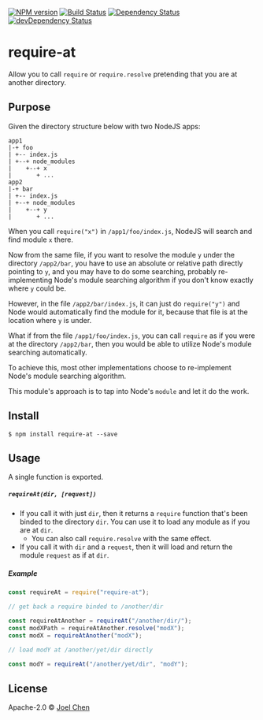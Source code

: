 [![NPM version][npm-image]][npm-url] [![Build Status][travis-image]][travis-url]
[![Dependency Status][daviddm-image]][daviddm-url] [![devDependency Status][daviddm-dev-image]][daviddm-dev-url]

# require-at

Allow you to call `require` or `require.resolve` pretending that you are at another directory.

## Purpose

Given the directory structure below with two NodeJS apps:

    app1
    |-+ foo
    | +-- index.js
    | +--+ node_modules
    |    +--+ x 
    |       + ...
    app2
    |-+ bar
    | +-- index.js
    | +--+ node_modules
    |    +--+ y
    |       + ...

When you call `require("x")` in `/app1/foo/index.js`, NodeJS will search and find module `x` there.

Now from the same file, if you want to resolve the module `y` under the directory `/app2/bar`, you have to use an
absolute or relative path directly pointing to `y`, and you may have to do some searching, probably re-implementing
Node's module searching algorithm if you don't know exactly where `y` could be.

However, in the file `/app2/bar/index.js`, it can just do `require("y")` and Node would automatically find the module
for it, because that file is at the location where `y` is under.

What if from the file `/app1/foo/index.js`, you can call `require` as if you were at the directory `/app2/bar`, then you
would be able to utilize Node's module searching automatically.

To achieve this, most other implementations choose to re-implement Node's module searching algorithm.

This module's approach is to tap into Node's `module` and let it do the work.

## Install

    $ npm install require-at --save

## Usage

A single function is exported.

##### `requireAt(dir, [request])`

- If you call it with just `dir`, then it returns a `require` function that's been binded to the directory `dir`. You
  can use it to load any module as if you are at `dir`.
    - You can also call `require.resolve` with the same effect.
- If you call it with `dir` and a `request`, then it will load and return the module `request` as if at `dir`.

##### Example

```js
const requireAt = require("require-at");

// get back a require binded to /another/dir

const requireAtAnother = requireAt("/another/dir/");
const modXPath = requireAtAnother.resolve("modX");
const modX = requireAtAnother("modX");

// load modY at /another/yet/dir directly

const modY = requireAt("/another/yet/dir", "modY");
```

## License

Apache-2.0 © [Joel Chen](https://github.com/jchip)

[travis-image]: https://travis-ci.org/jchip/require-at.svg?branch=master

[travis-url]: https://travis-ci.org/jchip/require-at

[npm-image]: https://badge.fury.io/js/require-at.svg

[npm-url]: https://npmjs.org/package/require-at

[daviddm-image]: https://david-dm.org/jchip/require-at/status.svg

[daviddm-url]: https://david-dm.org/jchip/require-at

[daviddm-dev-image]: https://david-dm.org/jchip/require-at/dev-status.svg

[daviddm-dev-url]: https://david-dm.org/jchip/require-at?type=dev
